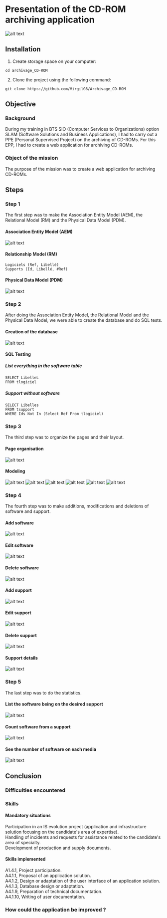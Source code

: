 # Presentation of the CD-ROM archiving application
![alt text](https://github.com/VirgilG6/Archivage_CD-ROM/blob/master/assets/Accueil.png)

## Installation
1. Create storage space on your computer:
```
cd archivage_CD-ROM
```

2. Clone the project using the following command:
```
git clone https://github.com/VirgilG6/Archivage_CD-ROM
```


## Objective
### Background
During my training in BTS SIO (Computer Services to Organizations) option SLAM (Software Solutions and Business Applications), I had to carry out a PPE (Personal Supervised Project) on the archiving of CD-ROMs. For this EPP, I had to create a web application for archiving CD-ROMs.

### Object of the mission
The purpose of the mission was to create a web application for archiving CD-ROMs.


## Steps
### Step 1
The first step was to make the Association Entity Model (AEM), the Relational Model (RM) and the Physical Data Model (PDM).

#### Association Entity Model (AEM)
![alt text](https://github.com/VirgilG6/Archivage_CD-ROM/blob/master/assets/MCD.png)

#### Relationship Model (RM)
```
Logiciels (Ref, Libellé)
Supports (Id, Libellé, #Ref)

```

#### Physical Data Model (PDM)
![alt text](https://github.com/VirgilG6/Archivage_CD-ROM/blob/master/assets/MPD.png)

### Step 2
After doing the Association Entity Model, the Relational Model and the Physical Data Model, we were able to create the database and do SQL tests.

#### Creation of the database
![alt text](https://github.com/VirgilG6/Archivage_CD-ROM/blob/master/assets/Im_BD.png)

#### SQL Testing
##### List everything in the software table
```
SELECT LibelleL
FROM tlogiciel
```

##### Support without software
```
SELECT Libelles
FROM tsupport
WHERE Ids Not In (Select Ref From tlogiciel)
```


### Step 3
The third step was to organize the pages and their layout.

#### Page organisation
![alt text](https://github.com/VirgilG6/Archivage_CD-ROM/blob/master/assets/Orga_pages.png)

#### Modeling
![alt text](https://github.com/VirgilG6/Archivage_CD-ROM/blob/master/assets/Maquette_1.png)
![alt text](https://github.com/VirgilG6/Archivage_CD-ROM/blob/master/assets/Maquette_2.png)
![alt text](https://github.com/VirgilG6/Archivage_CD-ROM/blob/master/assets/Maquette_3.png)
![alt text](https://github.com/VirgilG6/Archivage_CD-ROM/blob/master/assets/Maquette_4.png)
![alt text](https://github.com/VirgilG6/Archivage_CD-ROM/blob/master/assets/Maquette_5.png)
![alt text](https://github.com/VirgilG6/Archivage_CD-ROM/blob/master/assets/Maquette_6.png)

### Step 4
The fourth step was to make additions, modifications and deletions of software and support.

#### Add software
![alt text](https://github.com/VirgilG6/Archivage_CD-ROM/blob/master/assets/Maquette_1.png)

#### Edit software
![alt text](https://github.com/VirgilG6/Archivage_CD-ROM/blob/master/assets/Maquette_1.png)

#### Delete software
![alt text](https://github.com/VirgilG6/Archivage_CD-ROM/blob/master/assets/Maquette_1.png)

#### Add support
![alt text](https://github.com/VirgilG6/Archivage_CD-ROM/blob/master/assets/Maquette_1.png)

#### Edit support
![alt text](https://github.com/VirgilG6/Archivage_CD-ROM/blob/master/assets/Maquette_1.png)

#### Delete support
![alt text](https://github.com/VirgilG6/Archivage_CD-ROM/blob/master/assets/Maquette_1.png)

#### Support details
![alt text](https://github.com/VirgilG6/Archivage_CD-ROM/blob/master/assets/Maquette_1.png)

### Step 5
The last step was to do the statistics.

#### List the software being on the desired support
![alt text](https://github.com/VirgilG6/Archivage_CD-ROM/blob/master/assets/Maquette_1.png)

#### Count software from a support 
![alt text](https://github.com/VirgilG6/Archivage_CD-ROM/blob/master/assets/Maquette_1.png)

#### See the number of software on each media
![alt text](https://github.com/VirgilG6/Archivage_CD-ROM/blob/master/assets/Maquette_1.png)

## Conclusion
### Difficulties encountered


### Skills
#### Mandatory situations
Participation in an IS evolution project (application and infrastructure solution focusing on the candidate's area of expertise).  
Handling of incidents and requests for assistance related to the candidate's area of specialty.  
Development of production and supply documents.

#### Skills implemented
A1.4.1, Project participation.  
A4.1.1, Proposal of an application solution.  
A4.1.2, Design or adaptation of the user interface of an application solution.  
A4.1.3, Database design or adaptation.  
A4.1.9, Preparation of technical documentation.  
A4.1.10, Writing of user documentation.

### How could the application be improved ?

